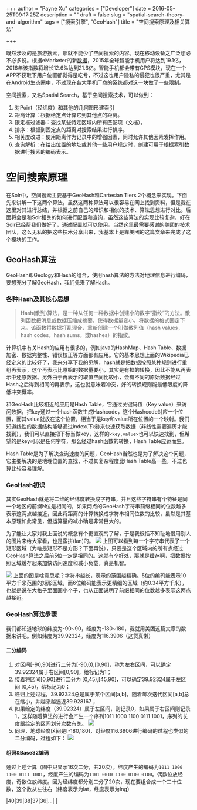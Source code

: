 +++
author = "Payne Xu"
categories = ["Developer"]
date = 2016-05-25T09:17:25Z
description = ""
draft = false
slug = "spatial-search-theory-and-algorithm"
tags = ["搜索引擎", "GeoHash"]
title = "空间搜索原理及相关算法"

+++



既然涉及的是旅游搜索，那就不能少了空间搜索的内容。现在移动设备之广泛想必不必多说。根据eMarketer的新[数据](http://www.chinabgao.com/stat/stats/39758.html)，2015年全球智能手机用户将达到19.1亿，2016年该指数将增长12.6%达到21.6亿。智能手机都会带有GPS模块，现在一个APP不获取下用户位置都觉得是吃亏，不过这也用户隐私的侵犯也很严重，尤其是在Android生态圈中，不过现在各大手机厂商的系统都对这一块做了一些限制。

空间搜索，又名Spatial Search，基于空间搜索技术，可以做到：

<!--more-->

1. 对Point（经纬度）和其他的几何图形建索引
2. 距离计算：根据给定点计算它到其他点的距离。
3. 限定框过滤器：查找某些特定区域内所有匹配项（文档）。
4. 排序：根据到固定点的距离对搜索结果进行排序。
5. 相关度改进：使用距离作为记录中的增强因素，同时允许其他因素发挥作用。
6. 查询解析：在给出位置的地址或其他一些用户规定时，创建可用于根据索引数据进行搜索的编码表示。

# 空间搜索原理
在Solr中，空间搜索主要基于GeoHash和Cartesian Tiers 2个概念来实现。下面先来讲解一下这两个算法，虽然这两种算法可以很容易在网上找到资料，但是我在这里对其进行总结，并根据之前自己的知识和相似的技术、算法思想进行对比。后面将会是和Solr相关的如何进行配置和查询，虽然这些算法的实现比较复杂，好在Solr已经帮我们做好了，通过配置就可以使用。当然这里最需要感谢的美团的技术团队，这么无私的把这些技术分享出来，我基本上是靠美团的这篇文章来完成了这个模块的工作。

## GeoHash算法
GeoHash即Geology和Hash的组合，使用hash算法的方法对地理信息进行编码，要想充分了解GeoHash，我们先来了解Hash。
### 各种Hash及其核心思想
>Hash(散列)算法，是一种从任何一种数据中创建小的数字“指纹”的方法。散列函数把消息或数据压缩成摘要，使得数据量变小，将数据的格式固定下来。该函数将数据打乱混合，重新创建一个叫做散列值（hash values，hash codes，hash sums，或hashes）的指纹。

计算机中有关Hash的应用有很多的，例如java的HashMap、Hash Table、数据加密、数据完整性、错误校正等方面都有应用。它的基本思想上面的Wikipedia已经定义的比较好了，我来分享下我的见解，hash就是把数据按照某种规则进行重组再表示，这个再表示比原始的数据量要小，其实是有损的转换，因此不能从再表示中还原数据。另外由于再表示的取值空间比较小，会有不同的原始数据经过Hash之后得到相同的再表示，这也就意味着冲突，好的转换规则能最低限度的降低冲突概率。

和GeoHash比较相近的应用是Hash Table，它通过关键码值（Key value）来访问数据，把key通过一个hash函数生成Hashcode，这个Hashcode对应一个位置，而其value就放在这个位置，相当于是key和value所在位置的一个映射。我们知道线性的数据结构能够通过index(下标)来快速获取数据（非线性需要遍历才能找到），我们可以直接把下标当做key，这样的`<key,value>`也可以快速找到，但希望的是key可以是任何字符，那么经过hash函数的转换，Hash Table应运而生。

Hash Table是为了解决查询速度的问题，GeoHash当然也是为了解决这个问题，它主要解决的是地理位置的查找，不过其复杂程度比Hash Table高一些，不过也算比较容易理解。

### GeoHash初识
其实GeoHash就是将二维的经纬度转换成字符串，并且这些字符串有个特征是同一个地区的前缀N位是相同的，如果两点的GeoHash字符串前缀相同的位数越多表示这两点越接近，因此将距离的计算转换成字符串相同位数的比较，虽然是其基本原理如此常见，但运算量的减小确是非常巨大的。

为了能让大家对我上面说的概念有个更直观的了解，于是我很恬不知耻地借用别人的图片来给大家看，也是蛮拼(lan)的。
![](https://fliaping-blog.oss-rg-china-mainland.aliyuncs.com/storage/blog/14641705440976.jpg)
上图可以看到每一个字符串代表了一个矩形区域（为啥是矩形不是方形？下面再说），只要是这个区域内的所有点经过GeoHash算法之后前5位一定是相同的。这就有个好处，那就是缓存啊，把数据按照区域缓存起来加快访问速度和减小负载，真是机智。

![](https://fliaping-blog.oss-rg-china-mainland.aliyuncs.com/storage/blog/14641710035781.jpg)
上面的图是啥意思呢？字符串越长，表示的范围越精确。5位的编码能表示10平方千米范围的矩形区域，而6位编码能表示更精细的区域（约0.34平方千米），也就是说在大格子里面画小个子，也从正面说明了前缀相同的位数越多表示这两点越接近。
### GeoHash算法步骤
我们都知道地球的纬度为-90~90，经度为-180~180，我就用美团这篇文章的数据来讲吧。例如纬度为39.92324，经度为116.3906（这货真懒）
#### 二分编码
1) 对区间[-90,90]进行二分为[-90,0),[0,90]，称为左右区间，可以确定39.92324属于右区间[0,90]，给标记为1；
2) 接着将区间[0,90]进行二分为 [0,45),[45,90]，可以确定39.92324属于左区间 [0,45)，给标记为0；
3) 递归上述过程，39.92324总是属于某个区间[a,b]，随着每次迭代区间[a,b]总在缩小，并越来越逼近39.928167；
4) 如果给定的纬度（39.92324）属于左区间，则记录0，如果属于右区间则记录1，这样随着算法的进行会产生一个序列1011 1000 1100 0111 1001，序列的长度跟给定的区间划分次数有关。
![](https://fliaping-blog.oss-rg-china-mainland.aliyuncs.com/storage/blog/14641716776526.png)
5) 同理，地球经度区间是[-180,180]，对经度116.3906进行编码的过程也类似的二分编码，过程如下：
![](https://fliaping-blog.oss-rg-china-mainland.aliyuncs.com/storage/blog/14641717242233.png)
#### 组码&Base32编码
通过上述计算（图中只显示16次二分，共20次），纬度产生的编码为`1011 1000 1100 0111 1001`，经度产生的编码为`1101 0010 1100 0100 0100`。偶数位放经度，奇数位放纬度。因为经纬度都分别二分了20次，现在要组合成一个二十位数，这个数从左往右（纬度表示为lat，经度表示为lng）


|40|39|38|37|36|...|
|